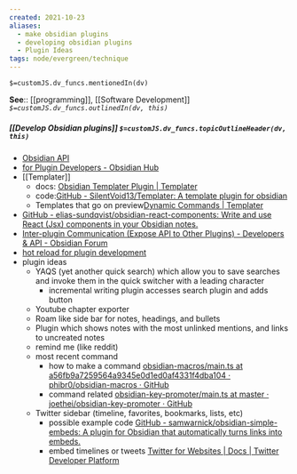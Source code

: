 ```yaml
---
created: 2021-10-23
aliases:
  - make obsidian plugins
  - developing obsidian plugins
  - Plugin Ideas
tags: node/evergreen/technique
---
```

`$=customJS.dv_funcs.mentionedIn(dv)`


**See**:: [[programming]], [[Software Development]]
*`$=customJS.dv_funcs.outlinedIn(dv, this)`*

##### [[Develop Obsidian plugins]] `$=customJS.dv_funcs.topicOutlineHeader(dv, this)`
- [Obsidian API](https://github.com/obsidianmd/obsidian-api/blob/master/obsidian.d.ts) 
- [for Plugin Developers - Obsidian Hub](https://publish.obsidian.md/hub/04+-+Guides%2C+Workflows%2C+%26+Courses/for+Plugin+Developers)
- [[Templater]]
	- docs: [Obsidian Templater Plugin | Templater](https://silentvoid13.github.io/Templater/)
	- code:[GitHub - SilentVoid13/Templater: A template plugin for obsidian](https://github.com/SilentVoid13/Templater)
	- Templates that go on preview[Dynamic Commands | Templater](https://silentvoid13.github.io/Templater/docs/commands/dynamic-command/)
- [GitHub - elias-sundqvist/obsidian-react-components: Write and use React (Jsx) components in your Obsidian notes.](https://github.com/elias-sundqvist/obsidian-react-components)
- [Inter-plugin Communication (Expose API to Other Plugins) - Developers & API - Obsidian Forum](https://forum.obsidian.md/t/inter-plugin-communication-expose-api-to-other-plugins/23618)
- [hot reload for plugin development](https://forum.obsidian.md/t/plugin-release-for-developers-hot-reload-the-plugin-s-youre-developing/12185)
- plugin ideas
	- YAQS (yet another quick search) which allow you to save searches and invoke them in the quick switcher with a leading character
		- incremental writing plugin accesses search plugin and adds button
	- Youtube chapter exporter 
	- Roam like side bar for notes, headings, and bullets
	- Plugin which shows notes with the most unlinked mentions, and links to uncreated notes
	- remind me (like reddit)
	- most recent command 
		- how to make a command [obsidian-macros/main.ts at a56fb9a7259564a9345e0d1ed0af4331f4dba104 · phibr0/obsidian-macros · GitHub](https://github.com/phibr0/obsidian-macros/blob/a56fb9a7259564a9345e0d1ed0af4331f4dba104/src/main.ts#L28)
		- command related [obsidian-key-promoter/main.ts at master · joethei/obsidian-key-promoter · GitHub](https://github.com/joethei/obsidian-key-promoter/blob/master/main.ts) 
	- Twitter sidebar (timeline, favorites, bookmarks, lists, etc)
		- possible example code [GitHub - samwarnick/obsidian-simple-embeds: A plugin for Obsidian that automatically turns links into embeds.](https://github.com/samwarnick/obsidian-simple-embeds)
		- embed timelines or tweets [Twitter for Websites | Docs | Twitter Developer Platform](https://developer.twitter.com/en/docs/twitter-for-websites)